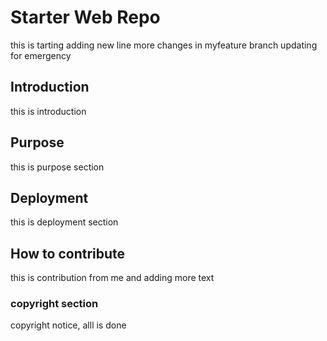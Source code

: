 # Starter Web Repo
this is tarting
adding new line
more changes in myfeature branch
updating for emergency 

## Introduction
this is introduction
## Purpose
this is purpose section
## Deployment
this is deployment section
## How to contribute
this is contribution from me and adding more text

### copyright section
copyright notice, alll is done